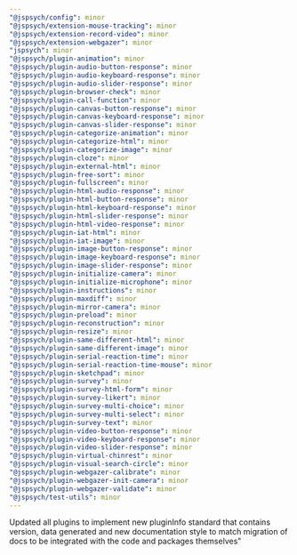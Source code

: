 ```yaml
---
"@jspsych/config": minor
"@jspsych/extension-mouse-tracking": minor
"@jspsych/extension-record-video": minor
"@jspsych/extension-webgazer": minor
"jspsych": minor
"@jspsych/plugin-animation": minor
"@jspsych/plugin-audio-button-response": minor
"@jspsych/plugin-audio-keyboard-response": minor
"@jspsych/plugin-audio-slider-response": minor
"@jspsych/plugin-browser-check": minor
"@jspsych/plugin-call-function": minor
"@jspsych/plugin-canvas-button-response": minor
"@jspsych/plugin-canvas-keyboard-response": minor
"@jspsych/plugin-canvas-slider-response": minor
"@jspsych/plugin-categorize-animation": minor
"@jspsych/plugin-categorize-html": minor
"@jspsych/plugin-categorize-image": minor
"@jspsych/plugin-cloze": minor
"@jspsych/plugin-external-html": minor
"@jspsych/plugin-free-sort": minor
"@jspsych/plugin-fullscreen": minor
"@jspsych/plugin-html-audio-response": minor
"@jspsych/plugin-html-button-response": minor
"@jspsych/plugin-html-keyboard-response": minor
"@jspsych/plugin-html-slider-response": minor
"@jspsych/plugin-html-video-response": minor
"@jspsych/plugin-iat-html": minor
"@jspsych/plugin-iat-image": minor
"@jspsych/plugin-image-button-response": minor
"@jspsych/plugin-image-keyboard-response": minor
"@jspsych/plugin-image-slider-response": minor
"@jspsych/plugin-initialize-camera": minor
"@jspsych/plugin-initialize-microphone": minor
"@jspsych/plugin-instructions": minor
"@jspsych/plugin-maxdiff": minor
"@jspsych/plugin-mirror-camera": minor
"@jspsych/plugin-preload": minor
"@jspsych/plugin-reconstruction": minor
"@jspsych/plugin-resize": minor
"@jspsych/plugin-same-different-html": minor
"@jspsych/plugin-same-different-image": minor
"@jspsych/plugin-serial-reaction-time": minor
"@jspsych/plugin-serial-reaction-time-mouse": minor
"@jspsych/plugin-sketchpad": minor
"@jspsych/plugin-survey": minor
"@jspsych/plugin-survey-html-form": minor
"@jspsych/plugin-survey-likert": minor
"@jspsych/plugin-survey-multi-choice": minor
"@jspsych/plugin-survey-multi-select": minor
"@jspsych/plugin-survey-text": minor
"@jspsych/plugin-video-button-response": minor
"@jspsych/plugin-video-keyboard-response": minor
"@jspsych/plugin-video-slider-response": minor
"@jspsych/plugin-virtual-chinrest": minor
"@jspsych/plugin-visual-search-circle": minor
"@jspsych/plugin-webgazer-calibrate": minor
"@jspsych/plugin-webgazer-init-camera": minor
"@jspsych/plugin-webgazer-validate": minor
"@jspsych/test-utils": minor
---
```


Updated all plugins to implement new pluginInfo standard that contains version, data generated and new documentation style to match migration of docs to be integrated with the code and packages themselves"
